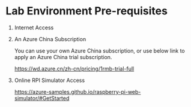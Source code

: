 # Lab Environment Pre-requisites
1. Internet Access 
2. An Azure China Subscription
    
    You can use your own Azure China subscription, or use below link to apply an Azure China trial subscription.
    
    https://wd.azure.cn/zh-cn/pricing/1rmb-trial-full
    
3. Online RPI Simulator Access
    
    https://azure-samples.github.io/raspberry-pi-web-simulator/#GetStarted
